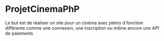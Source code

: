 # ProjetCinemaPhP
Le but est de réaliser un site pour un cinéma avec pleins d fonction différente comme une connexion, une inscription ou même encore une API de paiements
